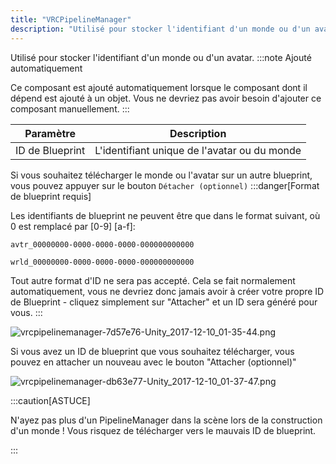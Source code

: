 ```yaml
---
title: "VRCPipelineManager"
description: "Utilisé pour stocker l'identifiant d'un monde ou d'un avatar."
---
```


Utilisé pour stocker l'identifiant d'un monde ou d'un avatar.
:::note Ajouté automatiquement

Ce composant est ajouté automatiquement lorsque le composant dont il dépend est ajouté à un objet. Vous ne devriez pas avoir besoin d'ajouter ce composant manuellement.
:::

| Paramètre     | Description                            |
|--------------|---------------------------------------|
| ID de Blueprint | L'identifiant unique de l'avatar ou du monde |

Si vous souhaitez télécharger le monde ou l'avatar sur un autre blueprint, vous pouvez appuyer sur le bouton `Détacher (optionnel)`
:::danger[Format de blueprint requis]

Les identifiants de blueprint ne peuvent être que dans le format suivant, où 0 est remplacé par [0-9] [a-f]:

`avtr_00000000-0000-0000-0000-000000000000`

`wrld_00000000-0000-0000-0000-000000000000`

Tout autre format d'ID ne sera pas accepté. Cela se fait normalement automatiquement, vous ne devriez donc jamais avoir à créer votre propre ID de Blueprint - cliquez simplement sur "Attacher" et un ID sera généré pour vous.
:::

![vrcpipelinemanager-7d57e76-Unity_2017-12-10_01-35-44.png](/img/sdk/vrcpipelinemanager-7d57e76-Unity_2017-12-10_01-35-44.png)

Si vous avez un ID de blueprint que vous souhaitez télécharger, vous pouvez en attacher un nouveau avec le bouton "Attacher (optionnel)"

![vrcpipelinemanager-db63e77-Unity_2017-12-10_01-37-47.png](/img/sdk/vrcpipelinemanager-db63e77-Unity_2017-12-10_01-37-47.png)

:::caution[ASTUCE]

N'ayez pas plus d'un PipelineManager dans la scène lors de la construction d'un monde ! Vous risquez de télécharger vers le mauvais ID de blueprint.

:::